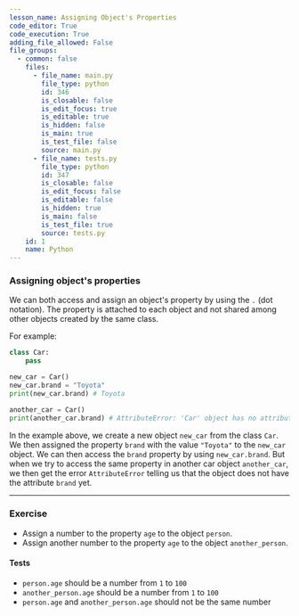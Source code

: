 ```yaml
---
lesson_name: Assigning Object's Properties
code_editor: True
code_execution: True
adding_file_allowed: False
file_groups:
  - common: false
    files:
      - file_name: main.py
        file_type: python
        id: 346
        is_closable: false
        is_edit_focus: true
        is_editable: true
        is_hidden: false
        is_main: true
        is_test_file: false
        source: main.py
      - file_name: tests.py
        file_type: python
        id: 347
        is_closable: false
        is_edit_focus: false
        is_editable: false
        is_hidden: true
        is_main: false
        is_test_file: true
        source: tests.py
    id: 1
    name: Python
---
```


### Assigning object's properties

We can both access and assign an object's property by using the `.` (dot notation). The property is attached to each object and not shared among other objects created by the same class.

For example:

```python
class Car:
    pass

new_car = Car()
new_car.brand = "Toyota"
print(new_car.brand) # Toyota

another_car = Car()
print(another_car.brand) # AttributeError: 'Car' object has no attribute 'brand'
```

In the example above, we create a new object `new_car` from the class `Car`. We then assigned the property `brand` with the value `"Toyota"` to the `new_car` object. We can then access the `brand` property by using `new_car.brand`. But when we try to access the same property in another car object `another_car`, we then get the error `AttributeError` telling us that the object does not have the attribute `brand` yet.

---

### Exercise

- Assign a number to the property `age` to the object `person`.
- Assign another number to the property `age` to the object `another_person`.

#### Tests

<ul>
<li id="test-1"><code>person.age</code> should be a number from <code>1</code> to <code>100</code></li>
<li id="test-2"><code>another_person.age</code> should be a number from <code>1</code> to <code>100</code></li>
<li id="test-3"><code>person.age</code> and <code>another_person.age</code> should not be the same number</li>
</ul>
